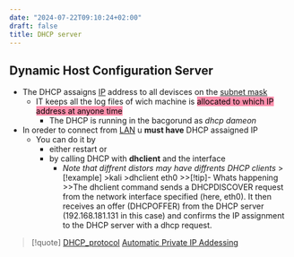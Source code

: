 ```yaml
---
date: "2024-07-22T09:10:24+02:00"
draft: false
title: DHCP server
---
```


## Dynamic Host Configuration Server

-   The DHCP assaigns [IP](/Network/Ref_OSI/IP) address to
    all devisces on the [subnet
    mask](/Network/basic_network_connections/subnet_mask)
    -   IT keeps all the log files of wich machine is
        <mark style="background: #FF5582A6;">allocated to which IP
        address at anyone time</mark>
        -   The DHCP is running in the bacgorund as *dhcp dameon*
-   In oreder to connect from
    [LAN](/Network/Network_Types/LAN) u **must have** DHCP
    assaigned IP
    -   You can do it by
        -   either restart or
        -   by calling DHCP with **dhclient** and the interface
            -   *Note that diffrent distors may have diffrents DHCP
                clients* >\[!example\] >kali >dhclient eth0 >\>\[!tip\]-
                Whats happening >\>The dhclient command sends a
                DHCPDISCOVER request from the network interface
                specified (here, eth0). It then receives an offer
                (DHCPOFFER) from the DHCP server (192.168.181.131 in
                this case) and confirms the IP assignment to the DHCP
                server with a dhcp request.

> \[!quote\] [DHCP_protocol](/protocols/DHCP_protocol)
> [Automatic Private IP
> Addessing](/Network/basic_network_connections/Automatic_Private_IP_Addessing)
